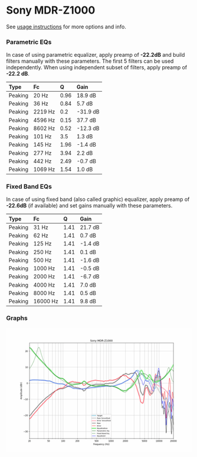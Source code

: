 # Sony MDR-Z1000
See [usage instructions](https://github.com/jaakkopasanen/AutoEq#usage) for more options and info.

### Parametric EQs
In case of using parametric equalizer, apply preamp of **-22.2dB** and build filters manually
with these parameters. The first 5 filters can be used independently.
When using independent subset of filters, apply preamp of **-22.2 dB**.

| Type    | Fc      |    Q | Gain     |
|:--------|:--------|:-----|:---------|
| Peaking | 20 Hz   | 0.96 | 18.9 dB  |
| Peaking | 36 Hz   | 0.84 | 5.7 dB   |
| Peaking | 2219 Hz | 0.2  | -31.9 dB |
| Peaking | 4596 Hz | 0.15 | 37.7 dB  |
| Peaking | 8602 Hz | 0.52 | -12.3 dB |
| Peaking | 101 Hz  | 3.5  | 1.3 dB   |
| Peaking | 145 Hz  | 1.96 | -1.4 dB  |
| Peaking | 277 Hz  | 3.94 | 2.2 dB   |
| Peaking | 442 Hz  | 2.49 | -0.7 dB  |
| Peaking | 1069 Hz | 1.54 | 1.0 dB   |

### Fixed Band EQs
In case of using fixed band (also called graphic) equalizer, apply preamp of **-22.6dB**
(if available) and set gains manually with these parameters.

| Type    | Fc       |    Q | Gain    |
|:--------|:---------|:-----|:--------|
| Peaking | 31 Hz    | 1.41 | 21.7 dB |
| Peaking | 62 Hz    | 1.41 | 0.7 dB  |
| Peaking | 125 Hz   | 1.41 | -1.4 dB |
| Peaking | 250 Hz   | 1.41 | 0.1 dB  |
| Peaking | 500 Hz   | 1.41 | -1.6 dB |
| Peaking | 1000 Hz  | 1.41 | -0.5 dB |
| Peaking | 2000 Hz  | 1.41 | -6.7 dB |
| Peaking | 4000 Hz  | 1.41 | 7.0 dB  |
| Peaking | 8000 Hz  | 1.41 | 0.5 dB  |
| Peaking | 16000 Hz | 1.41 | 9.8 dB  |

### Graphs
![](./Sony%20MDR-Z1000.png)